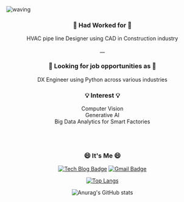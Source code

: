 
![waving](https://capsule-render.vercel.app/api?type=waving&height=200&text=ChanIn Jung&fontSize=45&fontAlign=80&fontAlignY=40&color=gradient)

<div align="center">

### :office: Had Worked for :office:
HVAC pipe line Designer using CAD in Construction industry

__

### :mag_right: Looking for job opportunities as :mag_right:
DX Engineer using Python across various industries

### :bulb: Interest :bulb:
Computer Vision <br/>
Generative AI <br/>
Big Data Analytics for Smart Factories

<br/>
<br/>

### 😄 It's Me 😄

[![Tech Blog Badge](http://img.shields.io/badge/-Tech%20blog-black?style=flat-square&logo=github&link=https://githib.com/chaninjung)](https://github.com/chaninjung)  [![Gmail Badge](https://img.shields.io/badge/Gmail-d14836?style=flat-square&logo=Gmail&logoColor=white&link=mailto:chaninjung7@gmail.com)](mailto:snugyun01@gmail.com)


[![Top Langs](https://github-readme-stats.vercel.app/api/top-langs/?username=chaninjung&layout=compact)](https://github.com/anuraghazra/github-readme-stats)

![Anurag's GitHub stats](https://github-readme-stats.vercel.app/api?username=chaninjung&show_icons=true&theme=radical)


<!--
**chaninjung/chaninjung** is a ✨ _special_ ✨ repository because its `README.md` (this file) appears on your GitHub profile.

Here are some ideas to get you started:

- 🔭 I’m currently working on ...
- 🌱 I’m currently learning ...
- 👯 I’m looking to collaborate on ...
- 🤔 I’m looking for help with ...
- 💬 Ask me about ...
- 📫 How to reach me: ...
- 😄 Pronouns: ...
- ⚡ Fun fact: ...
-->
